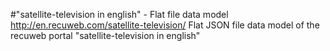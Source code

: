 #"satellite-television in english" - Flat file data model
http://en.recuweb.com/satellite-television/
Flat JSON file data model of the recuweb portal "satellite-television in english"
